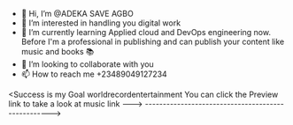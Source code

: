 - 👋 Hi, I’m @ADEKA SAVE AGBO
- 👀 I’m interested in handling you digital work 
- 🌱 I’m currently learning Applied cloud and DevOps engineering now. Before I'm a professional in publishing and can publish your content like music and books 📚 
- 💞️ I’m looking to collaborate with you
- 📫 How to reach me +23489049127234

<Success is my Goal
worldrecordentertainment
You can click the Preview link to take a look at music link
--->
--------------------------------------------------->
